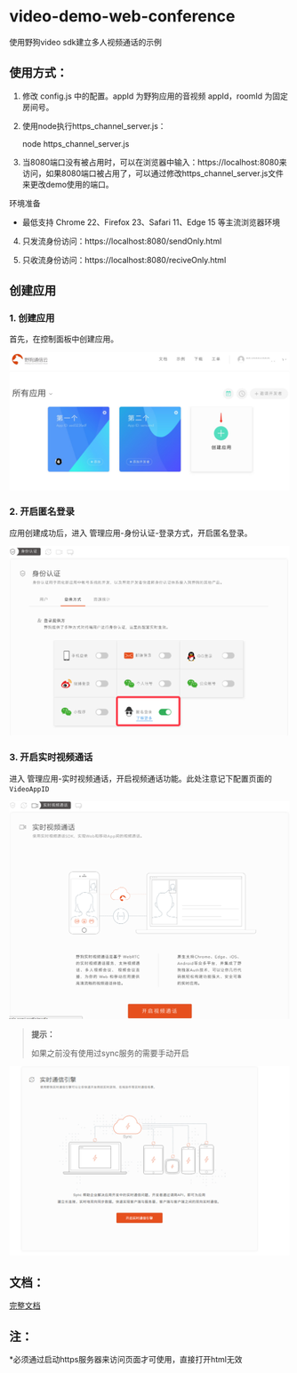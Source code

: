 # video-demo-web-conference
使用野狗video sdk建立多人视频通话的示例

## 使用方式：
1. 修改 config.js 中的配置。appId 为野狗应用的音视频 appId，roomId 为固定房间号。

2. 使用node执行https_channel_server.js：

	node https_channel_server.js

3. 当8080端口没有被占用时，可以在浏览器中输入：https://localhost:8080来访问，如果8080端口被占用了，可以通过修改https_channel_server.js文件来更改demo使用的端口。

<div class="env">
    <p class="env-title">环境准备</p>
    <ul>
        <li>最低支持 Chrome 22、Firefox 23、Safari 11、Edge 15 等主流浏览器环境</li>
    </ul>
</div>

4. 只发流身份访问：https://localhost:8080/sendOnly.html

5. 只收流身份访问：https://localhost:8080/reciveOnly.html

## 创建应用

### 1. 创建应用

首先，在控制面板中创建应用。

<img src="/images/video_quickstart_create.png" alt="video_quickstart_create">

### 2. 开启匿名登录

应用创建成功后，进入 管理应用-身份认证-登录方式，开启匿名登录。

<img src="/images/openanonymous.png" alt="video_quickstart_openanonymous">

### 3. 开启实时视频通话

进入 管理应用-实时视频通话，开启视频通话功能。此处注意记下配置页面的`VideoAppID`

<img src="/images/video_quickstart_openVideo.png" alt="video_quickstart_openVideo">

<blockquote class="notice">
  <p><strong>提示：</strong></p>
  如果之前没有使用过sync服务的需要手动开启
</blockquote>
<img src="/images/opensync.png" alt="video_quickstart_openSync">


## 文档：

[完整文档](https://docs.wilddog.com/conference/Web/index.html)

## 注：
*必须通过启动https服务器来访问页面才可使用，直接打开html无效
